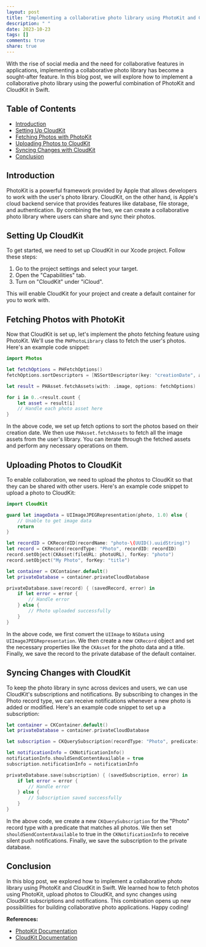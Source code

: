 ```yaml
---
layout: post
title: "Implementing a collaborative photo library using PhotoKit and CloudKit in Swift"
description: " "
date: 2023-10-23
tags: []
comments: true
share: true
---
```


With the rise of social media and the need for collaborative features in applications, implementing a collaborative photo library has become a sought-after feature. In this blog post, we will explore how to implement a collaborative photo library using the powerful combination of PhotoKit and CloudKit in Swift.

## Table of Contents
- [Introduction](#introduction)
- [Setting Up CloudKit](#setting-up-cloudkit)
- [Fetching Photos with PhotoKit](#fetching-photos-with-photokit)
- [Uploading Photos to CloudKit](#uploading-photos-to-cloudkit)
- [Syncing Changes with CloudKit](#syncing-changes-with-cloudkit)
- [Conclusion](#conclusion)

## Introduction
PhotoKit is a powerful framework provided by Apple that allows developers to work with the user's photo library. CloudKit, on the other hand, is Apple's cloud backend service that provides features like database, file storage, and authentication. By combining the two, we can create a collaborative photo library where users can share and sync their photos.

## Setting Up CloudKit
To get started, we need to set up CloudKit in our Xcode project. Follow these steps:
1. Go to the project settings and select your target.
2. Open the "Capabilities" tab.
3. Turn on "CloudKit" under "iCloud".

This will enable CloudKit for your project and create a default container for you to work with.

## Fetching Photos with PhotoKit
Now that CloudKit is set up, let's implement the photo fetching feature using PhotoKit. We'll use the `PHPhotoLibrary` class to fetch the user's photos. Here's an example code snippet:

```swift
import Photos

let fetchOptions = PHFetchOptions()
fetchOptions.sortDescriptors = [NSSortDescriptor(key: "creationDate", ascending: true)]

let result = PHAsset.fetchAssets(with: .image, options: fetchOptions)

for i in 0..<result.count {
    let asset = result[i]
    // Handle each photo asset here
}
```

In the above code, we set up fetch options to sort the photos based on their creation date. We then use `PHAsset.fetchAssets` to fetch all the image assets from the user's library. You can iterate through the fetched assets and perform any necessary operations on them.

## Uploading Photos to CloudKit
To enable collaboration, we need to upload the photos to CloudKit so that they can be shared with other users. Here's an example code snippet to upload a photo to CloudKit:

```swift
import CloudKit

guard let imageData = UIImageJPEGRepresentation(photo, 1.0) else {
    // Unable to get image data
    return
}

let recordID = CKRecordID(recordName: "photo-\(UUID().uuidString)")
let record = CKRecord(recordType: "Photo", recordID: recordID)
record.setObject(CKAsset(fileURL: photoURL), forKey: "photo")
record.setObject("My Photo", forKey: "title")

let container = CKContainer.default()
let privateDatabase = container.privateCloudDatabase

privateDatabase.save(record) { (savedRecord, error) in
    if let error = error {
        // Handle error
    } else {
        // Photo uploaded successfully
    }
}
```

In the above code, we first convert the `UIImage` to `NSData` using `UIImageJPEGRepresentation`. We then create a new `CKRecord` object and set the necessary properties like the `CKAsset` for the photo data and a title. Finally, we save the record to the private database of the default container.

## Syncing Changes with CloudKit
To keep the photo library in sync across devices and users, we can use CloudKit's subscriptions and notifications. By subscribing to changes in the Photo record type, we can receive notifications whenever a new photo is added or modified. Here's an example code snippet to set up a subscription:

```swift
let container = CKContainer.default()
let privateDatabase = container.privateCloudDatabase

let subscription = CKQuerySubscription(recordType: "Photo", predicate: NSPredicate(value: true), options: .firesOnRecordCreation)

let notificationInfo = CKNotificationInfo()
notificationInfo.shouldSendContentAvailable = true
subscription.notificationInfo = notificationInfo

privateDatabase.save(subscription) { (savedSubscription, error) in
    if let error = error {
        // Handle error
    } else {
        // Subscription saved successfully
    }
}
```

In the above code, we create a new `CKQuerySubscription` for the "Photo" record type with a predicate that matches all photos. We then set `shouldSendContentAvailable` to true in the `CKNotificationInfo` to receive silent push notifications. Finally, we save the subscription to the private database.

## Conclusion
In this blog post, we explored how to implement a collaborative photo library using PhotoKit and CloudKit in Swift. We learned how to fetch photos using PhotoKit, upload photos to CloudKit, and sync changes using CloudKit subscriptions and notifications. This combination opens up new possibilities for building collaborative photo applications. Happy coding!

**References:**
- [PhotoKit Documentation](https://developer.apple.com/documentation/photokit)
- [CloudKit Documentation](https://developer.apple.com/documentation/cloudkit)